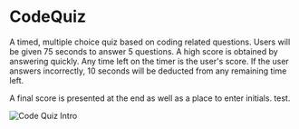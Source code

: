 # CodeQuiz
A timed, multiple choice quiz based on coding related questions. Users will be given 75 seconds to answer 5 questions. A high score is obtained by answering quickly. Any time left on the timer is the user's score. If the user answers incorrectly, 10 seconds will be deducted from any remaining time left.

A final score is presented at the end as well as a place to enter initials. test.

![Code Quiz Intro](https://user-images.githubusercontent.com/58674083/73130582-229e5680-3fc9-11ea-86d8-2965cdbaa8a6.PNG)
